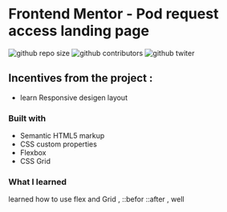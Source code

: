 # Frontend Mentor - Pod request access landing page

![github repo size](https://img.shields.io/github/repo-size/AliABUHAMRA/Pod-request)
![github contributors](https://img.shields.io/github/contributors/AliABUHAMRA/Pod-request)
![github twiter](https://img.shields.io/twitter/follow/AliAbuhumra?style=social)

<!-- ![podcast preview](./design/desktop-preview.jpg) -->

## Incentives from the project :

- learn Responsive desigen layout

### Built with

- Semantic HTML5 markup
- CSS custom properties
- Flexbox
- CSS Grid

### What I learned

learned how to use flex and Grid , ::befor ::after , well
